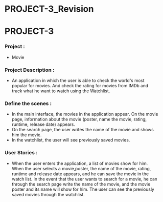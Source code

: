 # PROJECT-3_Revision

# PROJECT-3

### Project : 

- Movie 

### Project Description :

- An application in which the user is able to check the world's most popular for movies. And check the rating for movies from IMDb and track what he want to watch using the Watchlist. 


### Define the scenes :

- In the main interface, the movies in the application appear. On the movie page, information about the movie (poster, name the movie, rating, runtime, release date) appears.
- On the search page, the user writes the name of the movie and shows him the movie.
- In the watchlist, the user will see previously saved movies.



### User Stories :

- When the user enters the application, a list of movies show for him. When the user selects a movie,poster, the name of the movie, rating, runtime and release ​date appears, and he can save the movie in the watch list. In the event that the user wants to search for a movie, he can through the search page write the name of the movie, and the movie poster and its name will show for him. The user can see the previously saved movies through the watchlist.
